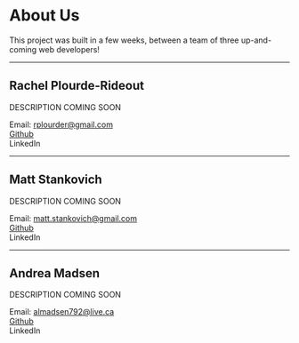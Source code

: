 # About Us

This project was built in a few weeks, between a team of three up-and-coming web developers!

---

## Rachel Plourde-Rideout

DESCRIPTION COMING SOON

Email: [rplourder@gmail.com](rplourder@gmail.com)\
[Github](https://github.com/rachelpr)\
LinkedIn

---

## Matt Stankovich

DESCRIPTION COMING SOON

Email: [matt.stankovich@gmail.com](matt.stankovich@gmail.com)\
[Github](https://github.com/MGS31)\
LinkedIn

---

## Andrea Madsen

DESCRIPTION COMING SOON

Email: [almadsen792@live.ca](almadsen792@live.ca)\
[Github](https://github.com/b1u3too)\
LinkedIn

